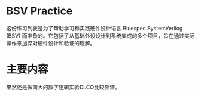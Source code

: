 # BSV Practice

这份练习列表是为了帮助学习和实践硬件设计语言 Bluespec SystemVerilog (BSV) 而准备的。它包括了从基础外设设计到系统集成的多个项目，旨在通过实际操作来加深对硬件设计和验证的理解。

# 主要内容

果然还是做南大的数字逻辑实验DLCO比较靠谱。